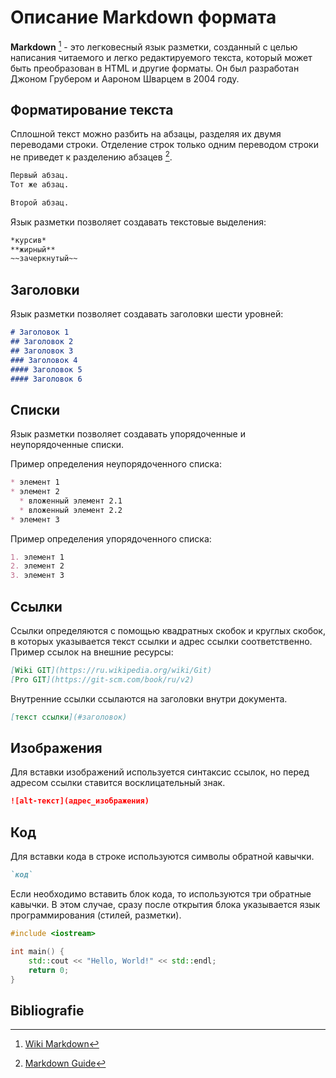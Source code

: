 # Описание Markdown формата

__Markdown__ [^1] - это легковесный язык разметки, созданный с целью написания читаемого и легко редактируемого текста, который может быть преобразован в HTML и другие форматы. Он был разработан Джоном Грубером и Аароном Шварцем в 2004 году.

## Форматирование текста

Сплошной текст можно разбить на абзацы, разделяя их двумя переводами строки. Отделение строк только одним переводом строки не приведет к разделению абзацев [^2].

```markdown
Первый абзац.
Тот же абзац.

Второй абзац.
```

Язык разметки позволяет создавать текстовые выделения:

```markdown
*курсив*
**жирный**
~~зачеркнутый~~
```

## Заголовки

Язык разметки позволяет создавать заголовки шести уровней:

```markdown
# Заголовок 1
## Заголовок 2
## Заголовок 3
### Заголовок 4
#### Заголовок 5
#### Заголовок 6
```

## Списки

Язык разметки позволяет создавать упорядоченные и неупорядоченные списки.

Пример определения неупорядоченного списка:

```markdown
* элемент 1
* элемент 2
  * вложенный элемент 2.1
  * вложенный элемент 2.2
* элемент 3
```

Пример определения упорядоченного списка:

```markdown
1. элемент 1
2. элемент 2
3. элемент 3
```

## Ссылки

Ссылки определяются с помощью квадратных скобок и круглых скобок, в которых указывается текст ссылки и адрес ссылки соответственно. Пример ссылок на внешние ресурсы:

```markdown
[Wiki GIT](https://ru.wikipedia.org/wiki/Git)
[Pro GIT](https://git-scm.com/book/ru/v2)
```

Внутренние ссылки ссылаются на заголовки внутри документа.

```markdown
[текст ссылки](#заголовок)
```

## Изображения

Для вставки изображений используется синтаксис ссылок, но перед адресом ссылки ставится восклицательный знак.

```markdown
![alt-текст](адрес_изображения)
```

## Код

Для вставки кода в строке используются символы обратной кавычки.

```markdown
`код`
```

Если необходимо вставить блок кода, то используются три обратные кавычки. В этом случае, сразу после открытия блока указывается язык программирования (стилей, разметки).

```cpp
#include <iostream>

int main() {
    std::cout << "Hello, World!" << std::endl;
    return 0;
}
```

## Bibliografie

[^1]: [Wiki Markdown](https://ru.wikipedia.org/wiki/Markdown)
[^2]: [Markdown Guide](https://www.markdownguide.org/)

